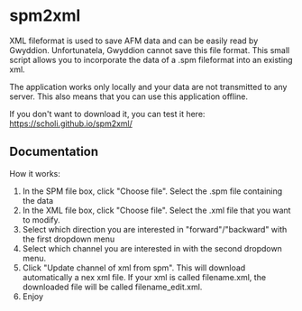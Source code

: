 # spm2xml
XML fileformat is used to save AFM data and can be easily read by Gwyddion. Unfortunatela, Gwyddion cannot save this file format.
This small script allows you to incorporate the data of a .spm fileformat into an existing xml.

The application works only locally and your data are not transmitted to any server. This also means that you can use this application offline.

If you don't want to download it, you can test it here: https://scholi.github.io/spm2xml/

## Documentation
How it works:
1. In the SPM file box, click "Choose file". Select the .spm file containing the data
2. In the XML file box, click "Choose file". Select the .xml file that you want to modify.
3. Select which direction you are interested in "forward"/"backward" with the first dropdown menu
4. Select which channel you are interested in with the second dropdown menu.
5. Click "Update channel of xml from spm". This will download automatically a nex xml file. If your xml is called filename.xml, the downloaded file will be called filename_edit.xml.
6. Enjoy
